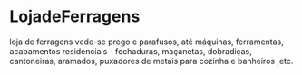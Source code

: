 # LojadeFerragens
loja de ferragens vede-se prego e parafusos, até máquinas, ferramentas, acabamentos residenciais - fechaduras, maçanetas, dobradiças, cantoneiras, aramados, puxadores de metais para cozinha e banheiros ,etc.
